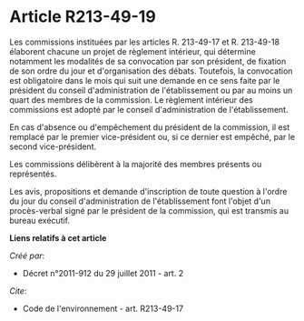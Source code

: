 # Article R213-49-19

Les commissions instituées par les articles R. 213-49-17 et R. 213-49-18 élaborent chacune un projet de règlement intérieur,
qui détermine notamment les modalités de sa convocation par son président, de fixation de son ordre du jour et d'organisation
des débats. Toutefois, la convocation est obligatoire dans le mois qui suit une demande en ce sens faite par le président du
conseil d'administration de l'établissement ou par au moins un quart des membres de la commission. Le règlement intérieur des
commissions est adopté par le conseil d'administration de l'établissement.

En cas d'absence ou d'empêchement du président de la commission, il est remplacé par le premier vice-président ou, si ce
dernier est empêché, par le second vice-président.

Les commissions délibèrent à la majorité des membres présents ou représentés.

Les avis, propositions et demande d'inscription de toute question à l'ordre du jour du conseil d'administration de
l'établissement font l'objet d'un procès-verbal signé par le président de la commission, qui est transmis au bureau exécutif.

**Liens relatifs à cet article**

_Créé par_:

  - Décret n°2011-912 du 29 juillet 2011 - art. 2

_Cite_:

  - Code de l'environnement - art. R213-49-17
